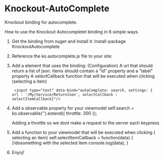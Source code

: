 Knockout-AutoComplete
=====================

Knockout binding for autocomplete.

How to use the Knockout Autocompletet binding in 6 simple ways.

1. Get the binding from nuget and install it: 
	Install-package KnockoutAutocomplete

2. Reference the ko.autocomplete.js file to your site: 
	<script src="~/Scripts/ko.autocomplete.js"></script>

3. Add a element that uses the binding: 
	(Configuration)
		A url that should return a list of json.
		Items should contain a "id" property and a "label" property
		A selectCallback function that will be executed when clicking (selecting a item)

		<input type="text" data-bind="autoComplete: search, settings: { url : '/My/Service/ReturnJson', selectCallback : selectItemCallback}"/>

4. Add a observable property for your viewmodel
	self.search = ko.observable('').extend({ throttle: 300 });

	Adding a throttle so we dont make a request to the server each keypress

5. Add a function to your viewmodel that will be executed when clicking ( selecting an item)
	self.selectItemCallback = function(data)
	{
		//dosomething with the selected item
		console.log(data);
	}

6. Enyoj!
